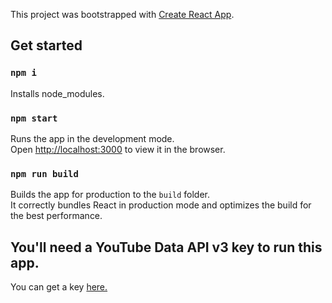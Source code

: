 This project was bootstrapped with [Create React App](https://github.com/facebook/create-react-app).

## Get started

### `npm i`

Installs node_modules.

### `npm start`

Runs the app in the development mode.<br />
Open [http://localhost:3000](http://localhost:3000) to view it in the browser.

### `npm run build`

Builds the app for production to the `build` folder.<br />
It correctly bundles React in production mode and optimizes the build for the best performance.


## You'll need a YouTube Data API v3 key to run this app.

You can get a key <a href="console.developers.google.com">here.</a>
